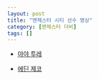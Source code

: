 ```yaml
---
layout: post
title: "맨체스터 시티 선수 영상"
category: [맨체스터 더비]
tags: []
---
```


* [야야 투레](https://www.youtube.com/watch?v=5rggdoigF7k)

* [에딘 제코](https://www.youtube.com/watch?v=vs5Iu9oQDRE)


